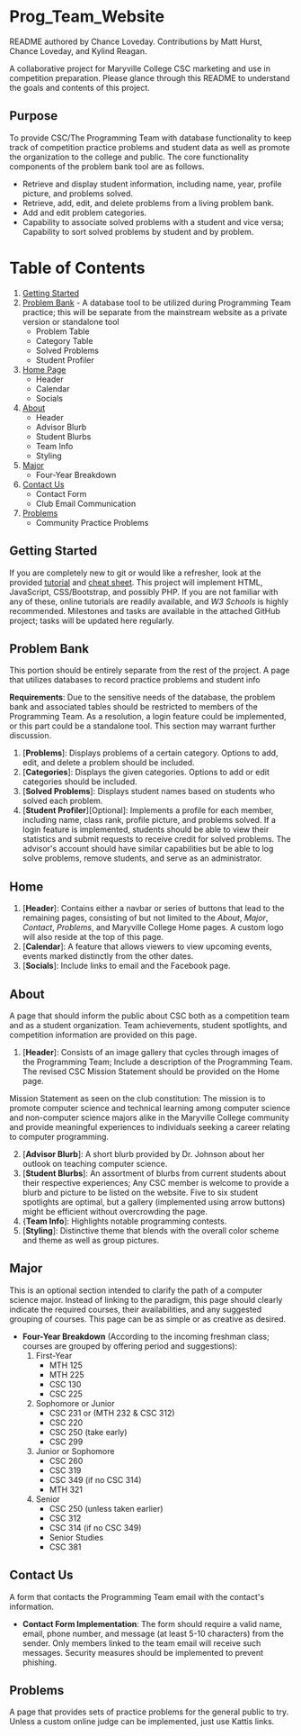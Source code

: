 # Prog_Team_Website
README authored by Chance Loveday. Contributions by Matt Hurst, Chance Loveday, and Kylind Reagan.

A collaborative project for Maryville College CSC marketing and use in competition preparation. Please glance through this README to understand the goals and contents of this project.

## Purpose
To provide CSC/The Programming Team with database functionality to keep track of competition practice problems and student data as well as promote the organization to the college and public. The core functionality components of the problem bank tool are as follows.
* Retrieve and display student information, including name, year, profile picture, and problems solved.
* Retrieve, add, edit, and delete problems from a living problem bank.
* Add and edit problem categories.
* Capability to associate solved problems with a student and vice versa; Capability to sort solved problems by student and by problem.

# Table of Contents

1. [Getting Started](#getting-started)
2. [Problem Bank](#problem-bank) - A database tool to be utilized during Programming Team practice; this will be separate from the mainstream website as a private version or standalone tool
    * Problem Table
    * Category Table
    * Solved Problems
    * Student Profiler
3. [Home Page](#home)
    * Header
    * Calendar
    * Socials
5. [About](#about)
    * Header
    * Advisor Blurb
    * Student Blurbs
    * Team Info
    * Styling
6. [Major](#major)
    * Four-Year Breakdown
7. [Contact Us](#contact-us)
    * Contact Form
    * Club Email Communication
8. [Problems](#problems)
   * Community Practice Problems

## Getting Started
If you are completely new to git or would like a refresher, look at the provided [tutorial](https://youtu.be/8JJ101D3knE?feature=shared) and [cheat sheet](education.github.com/git-cheat-sheet-education.pdf). This project will implement HTML, JavaScript, CSS/Bootstrap, and possibly PHP. If you are not familiar with any of these, online tutorials are readily available, and _W3 Schools_ is highly recommended. Milestones and tasks are available in the attached GitHub project; tasks will be updated here regularly.

## Problem Bank
This portion should be entirely separate from the rest of the project. A page that utilizes databases to record practice problems and student info

__Requirements__: Due to the sensitive needs of the database, the problem bank and associated tables should be restricted to members of the Programming Team. As a resolution, a login feature could be implemented, or this part could be a standalone tool. This section may warrant further discussion.

1. [__Problems__]: Displays problems of a certain category. Options to add, edit, and delete a problem should be included.
2. [__Categories__]: Displays the given categories. Options to add or edit categories should be included.
3. [__Solved Problems__]: Displays student names based on students who solved each problem.
4. [__Student Profiler__][Optional]: Implements a profile for each member, including name, class rank, profile picture, and problems solved. If a login feature is implemented, students should be able to view their statistics and submit requests to receive credit for solved problems. The advisor's account should have similar capabilities but be able to log solve problems, remove students, and serve as an administrator.

## Home
1. [__Header__]: Contains either a navbar or series of buttons that lead to the remaining pages, consisting of but not limited to the _About_, _Major_, _Contact_, _Problems_, and Maryville College Home pages. A custom logo will also reside at the top of this page.
2. [__Calendar__]: A feature that allows viewers to view upcoming events, events marked distinctly from the other dates.
3. [__Socials__]: Include links to email and the Facebook page.

## About
A page that should inform the public about CSC both as a competition team and as a student organization. Team achievements, student spotlights, and competition information are provided on this page.
1. [__Header__]: Consists of an image gallery that cycles through images of the Programming Team; Include a description of the Programming Team. The revised CSC Mission Statement should be provided on the Home page.

Mission Statement as seen on the club constitution: The mission is to promote computer science and technical learning among computer science and non-computer science majors alike in the Maryville College community and provide meaningful experiences to individuals seeking a career relating to computer programming.

2. [__Advisor Blurb__]: A short blurb provided by Dr. Johnson about her outlook on teaching computer science.
3. [__Student Blurbs__]: An assortment of blurbs from current students about their respective experiences; Any CSC member is welcome to provide a blurb and picture to be listed on the website. Five to six student spotlights are optimal, but a gallery (implemented using arrow buttons) might be efficient without overcrowding the page.
4. {__Team Info__]: Highlights notable programming contests.
5. [__Styling__]: Distinctive theme that blends with the overall color scheme and theme as well as group pictures.

## Major
This is an optional section intended to clarify the path of a computer science major. Instead of linking to the paradigm, this page should clearly indicate the required courses, their availabilities, and any suggested grouping of courses. This page can be as simple or as creative as desired.
* __Four-Year Breakdown__ (According to the incoming freshman class; courses are grouped by offering period and suggestions):
     1) First-Year
        * MTH 125
        * MTH 225
        * CSC 130
        * CSC 225
     2) Sophomore or Junior
        * CSC 231 or (MTH 232 & CSC 312)
        * CSC 220
        * CSC 250 (take early)
        * CSC 299
     3) Junior or Sophomore
        * CSC 260
        * CSC 319
        * CSC 349 (if no CSC 314)
        * MTH 321
     4) Senior
        * CSC 250 (unless taken earlier)
        * CSC 312
        * CSC 314 (if no CSC 349)
        * Senior Studies
        * CSC 381

## Contact Us
A form that contacts the Programming Team email with the contact's information.
* __Contact Form Implementation__: The form should require a valid name, email, phone number, and message (at least 5-10 characters) from the sender. Only members linked to the team email will receive such messages. Security measures should be implemented to prevent phishing.

## Problems
A page that provides sets of practice problems for the general public to try. Unless a custom online judge can be implemented, just use Kattis links.
